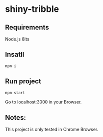 # shiny-tribble

## Requirements
Node.js 8lts

## Insatll
```bash
npm i
```

## Run project
```bash
npm start
```

Go to localhost:3000 in your Browser. 

## Notes:
This project is only tested in Chrome Browser.
